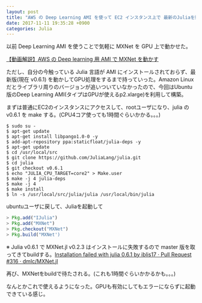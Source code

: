 ```yaml
---
layout: post
title: "AWS の Deep Learning AMI を使って EC2 インスタンス上で 最新のJuliaを動かせるように"
date: 2017-11-11 19:35:28 +0900
categories: Julia
---
```


以前 Deep Learning AMI を使うことで気軽に MXNet を GPU 上で動かせた。

[【動画解説】AWS の Deep learning 用 AMI で MXNet を動かす](https://tech-regonn.github.io/mxnet/2017/10/31/aws-mxnet.html)

ただし、自分の今触っている Julia 言語が AMI にインストールされておらず、最新版(現在 v0.6.1) を動かしてGPU処理をするまで持っていった。Amazon Linux だとライブラリ周りのバージョンが追いついていなかったので、今回はUbuntu版のDeep Learning AMI(タイプはGPUが使えるp2.xlarge)を利用して構築。

まずは普通にEC2のインスタンスにアクセスして、rootユーザになり、julia の v0.6.1 を make する。(CPU4コア使っても1時間ぐらいかかる。。。)

``` shell
$ sudo su -
$ apt-get update
$ apt-get install libpango1.0-0 -y
$ add-apt-repository ppa:staticfloat/julia-deps -y
$ apt-get update
$ cd /usr/local/src
$ git clone https://github.com/JuliaLang/julia.git
$ cd julia
$ git checkout v0.6.1
$ echo "JULIA_CPU_TARGET=core2" > Make.user
$ make -j 4 julia-deps
$ make -j 4
$ make install
$ ln -s /usr/local/src/julia/julia /usr/local/bin/julia
```

ubuntuユーザに戻して、Juliaを起動して

``` julia
> Pkg.add("IJulia")
> Pkg.add("MXNet")
> Pkg.checkout("MXNet")
> Pkg.build("MXNet')
```
※ Julia v0.6.1 で MXNet.jl v0.2.3 はインストールに失敗するので master 版を取ってきてbuildする。[Installation failed with julia 0\.6\.1 by iblis17 · Pull Request \#316 · dmlc/MXNet\.jl](https://github.com/dmlc/MXNet.jl/pull/316)

再び、MXNetをbuildで待たされる。(これも1時間ぐらいかかるかも。。。)

なんとかこれで使えるようになった。GPUも有効にしてもエラーにならずに起動できている感じ。